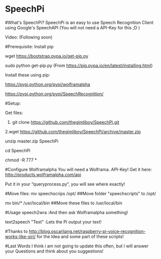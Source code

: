 

SpeechPi
========
#What's SpeechPi?
SpeechPi is an easy to use Speech Recognition Client using Google's SpeechAPI (You will not need a API-Key for this ;D )

Video: (Following soon)

#Prerequisite:
Install pip

wget https://bootstrap.pypa.io/get-pip.py

sudo python get-pip.py
(From  https://pip.pypa.io/en/latest/installing.html)

Install these using pip:

https://pypi.python.org/pypi/wolframalpha

https://pypi.python.org/pypi/SpeechRecognition/

#Setup:

Get files:
1. git clone https://github.com/thegimliboy/SpeechPi.git

2.wget https://github.com/thegimliboy/SpeechPi/archive/master.zip

  unzip master.zip SpeechPi

  cd SpeechPi

  chmod -R 777 *

#Configure Wolframalpha
You will need a Wolframa. API-Key!
Get it here: http://products.wolframalpha.com/api

Put it in your “queryprocess.py”, you will see where exactly!

#Move files:
mv speechscrips /opt/ ##Move folder "speechscripts" to /opt/ 

mv bin/* /usr/local/bin ##Move these files to /usr/local/bin

#Usage
speech2wra	:And then ask Wolframalpha something!

text2speech "Text"	:Lets the Pi output your text!



#Thanks to
http://blog.oscarliang.net/raspberry-pi-voice-recognition-works-like-siri/ for the Idea and some part of these scripts!

#Last Words
I think i am not going to update this often, but I will answer your Questions and think about you suggestions! 
